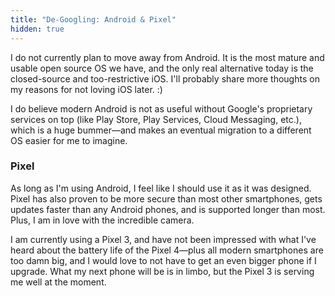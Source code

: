 ```yaml
---
title: "De-Googling: Android & Pixel"
hidden: true
---
```


I do not currently plan to move away from Android. It is the most mature and usable open source OS we have, and the only real alternative today is the closed-source and too-restrictive iOS. I'll probably share more thoughts on my reasons for not loving iOS later. :)

I do believe modern Android is not as useful without Google's proprietary services on top (like Play Store, Play Services, Cloud Messaging, etc.), which is a huge bummer—and makes an eventual migration to a different OS easier for me to imagine.

### Pixel

As long as I'm using Android, I feel like I should use it as it was designed. Pixel has also proven to be more secure than most other smartphones, gets updates faster than any Android phones, and is supported longer than most. Plus, I am in love with the incredible camera.

I am currently using a Pixel 3, and have not been impressed with what I've heard about the battery life of the Pixel 4—plus all modern smartphones are too damn big, and I would love to not have to get an even bigger phone if I upgrade. What my next phone will be is in limbo, but the Pixel 3 is serving me well at the moment.
